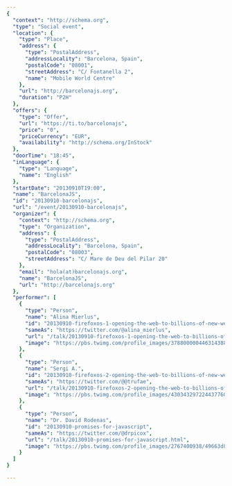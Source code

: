 ```yaml
---
{
  "context": "http://schema.org",
  "type": "Social event",
  "location": {
    "type": "Place",
    "address": {
      "type": "PostalAddress",
      "addressLocality": "Barcelona, Spain",
      "postalCode": "08001",
      "streetAddress": "C/ Fontanella 2",
      "name": "Mobile World Centre"
    },
    "url": "http://barcelonajs.org",
    "duration": "P2H"
  },
  "offers": {
    "type": "Offer",
    "url": "https://ti.to/barcelonajs",
    "price": "0",
    "priceCurrency": "EUR",
    "availability": "http://schema.org/InStock"
  },
  "doorTime": "18:45",
  "inLanguage": {
    "type": "Language",
    "name": "English"
  },
  "startDate": "20130910T19:00",
  "name": "BarcelonaJS",
  "id": "20130910-barcelonajs",
  "url": "/event/20130910-barcelonajs",
  "organizer": {
    "context": "http://schema.org",
    "type": "Organization",
    "address": {
      "type": "PostalAddress",
      "addressLocality": "Barcelona, Spain",
      "postalCode": "08003",
      "streetAddress": "C/ Mare de Deu del Pilar 20"
    },
    "email": "hola(at)barcelonajs.org",
    "name": "BarcelonaJS",
    "url": "http://barcelonajs.org"
  },
  "performer": [
    {
      "type": "Person",
      "name": "Alina Mierlus",
      "id": "20130910-firefoxos-1-opening-the-web-to-billions-of-new-web-developers-and-users",
      "sameAs": "https://twitter.com/@alina_mierlus",
      "url": "/talk/20130910-firefoxos-1-opening-the-web-to-billions-of-new-web-developers-and-users.html",
      "image": "https://pbs.twimg.com/profile_images/378800000446314388/57b7b611b1adbb7788f48b16333a5527.jpeg"
    },
    {
      "type": "Person",
      "name": "Sergi A.",
      "id": "20130910-firefoxos-2-opening-the-web-to-billions-of-new-web-developers-and-users",
      "sameAs": "https://twitter.com/@@trufae",
      "url": "/talk/20130910-firefoxos-2-opening-the-web-to-billions-of-new-web-developers-and-users.html",
      "image": "https://pbs.twimg.com/profile_images/430343297224437760/KxsZykF6.jpeg"
    },
    {
      "type": "Person",
      "name": "Dr. David Rodenas",
      "id": "20130910-promises-for-javascript",
      "sameAs": "https://twitter.com/@drpicox",
      "url": "/talk/20130910-promises-for-javascript.html",
      "image": "https://pbs.twimg.com/profile_images/2767400938/49663d817fffad1f539c983b203b3067.jpeg"
    }
  ]
}

---
```

